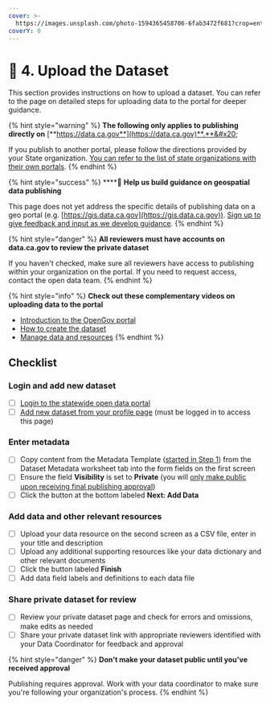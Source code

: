 ```yaml
---
cover: >-
  https://images.unsplash.com/photo-1594365458706-6fab3472f681?crop=entropy&cs=srgb&fm=jpg&ixid=MnwxOTcwMjR8MHwxfHNlYXJjaHw2fHxjYWxpZm9ybmlhfGVufDB8fHx8MTY0MDAzMTE0NA&ixlib=rb-1.2.1&q=85
coverY: 0
---
```


# 🔼 4. Upload the Dataset

This section provides instructions on how to upload a dataset. You can refer to the page on detailed steps for uploading data to the portal for deeper guidance.

{% hint style="warning" %}
**The following only applies to publishing directly on** [**https://data.ca.gov**](https://data.ca.gov)**.**&#x20;

If you publish to another portal, please follow the directions provided by your State organization. [You can refer to the list of state organizations with their own portals](reference-and-additional-documents/jason-add-reference-to-orgs-that-have-different-publishing.md).
{% endhint %}

{% hint style="success" %}
****:mega: **Help us build guidance on geospatial data publishing**

This page does not yet address the specific details of publishing data on a geo portal (e.g. [https://gis.data.ca.gov](https://gis.data.ca.gov)). [Sign up to give feedback and input as we develop guidance](https://airtable.com/shrvIiRHxyAAEsq41).
{% endhint %}

{% hint style="danger" %}
**All reviewers must have accounts on data.ca.gov to review the private dataset**

If you haven't checked, make sure all reviewers have access to publishing within your organization on the portal. If you need to request access, contact the open data team.
{% endhint %}

{% hint style="info" %}
**Check out these complementary videos on uploading data to the portal**

* [Introduction to the OpenGov porta](https://opengov.wistia.com/medias/ujfmnqys0i)[l](https://opengov.wistia.com/medias/ehimhonctb)
* [How to create the dataset](https://opengov.wistia.com/medias/ehimhonctb)
* [Manage data and resources](https://opengov.wistia.com/medias/fyeees62st)
{% endhint %}

## Checklist

### Login and add new dataset

* [ ] [Login to the statewide open data portal](https://data.ca.gov/user/login)&#x20;
* [ ] [Add new dataset from your profile page](https://data.ca.gov/dataset/new) (must be logged in to access this page)

### Enter metadata

* [ ] Copy content from the Metadata Template ([started in Step 1](review-the-pre-publishing-checklist.md#start-documenting-your-data)) from the Dataset Metadata worksheet tab into the form fields on the first screen
* [ ] Ensure the field **Visibility** is set to **Private** (you will [only make public upon receiving final publishing approval](get-publishing-approval.md))
* [ ] Click the button at the bottom labeled **Next: Add Data**&#x20;

### Add data and other relevant resources

* [ ] Upload your data resource on the second screen as a CSV file, enter in your title and description
* [ ] Upload any additional supporting resources like your data dictionary and other relevant documents
* [ ] Click the button labeled **Finish**
* [ ] Add data field labels and definitions to each data file

### Share private dataset for review

* [ ] Review your private dataset page and check for errors and omissions, make edits as needed
* [ ] Share your private dataset link with appropriate reviewers identified with your Data Coordinator for feedback and approval

{% hint style="danger" %}
**Don't make your dataset public until you've received approval**

Publishing requires approval. Work with your data coordinator to make sure you're following your organization's process.
{% endhint %}
